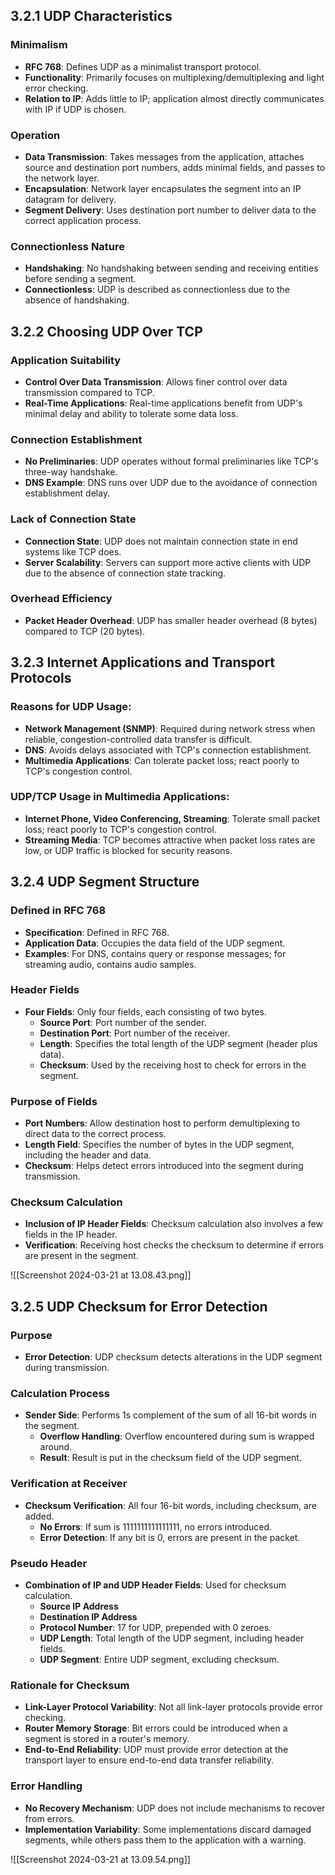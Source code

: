 ## 3.2.1 UDP Characteristics
### Minimalism
- **RFC 768**: Defines UDP as a minimalist transport protocol.
- **Functionality**: Primarily focuses on multiplexing/demultiplexing and light error checking.
- **Relation to IP**: Adds little to IP; application almost directly communicates with IP if UDP is chosen.
### Operation
- **Data Transmission**: Takes messages from the application, attaches source and destination port numbers, adds minimal fields, and passes to the network layer.
- **Encapsulation**: Network layer encapsulates the segment into an IP datagram for delivery.
- **Segment Delivery**: Uses destination port number to deliver data to the correct application process.
### Connectionless Nature
- **Handshaking**: No handshaking between sending and receiving entities before sending a segment.
- **Connectionless**: UDP is described as connectionless due to the absence of handshaking.
## 3.2.2 Choosing UDP Over TCP
### Application Suitability
- **Control Over Data Transmission**: Allows finer control over data transmission compared to TCP.
- **Real-Time Applications**: Real-time applications benefit from UDP's minimal delay and ability to tolerate some data loss.
### Connection Establishment
- **No Preliminaries**: UDP operates without formal preliminaries like TCP's three-way handshake.
- **DNS Example**: DNS runs over UDP due to the avoidance of connection establishment delay.
### Lack of Connection State
- **Connection State**: UDP does not maintain connection state in end systems like TCP does.
- **Server Scalability**: Servers can support more active clients with UDP due to the absence of connection state tracking.
### Overhead Efficiency
- **Packet Header Overhead**: UDP has smaller header overhead (8 bytes) compared to TCP (20 bytes).
## 3.2.3 Internet Applications and Transport Protocols
### Reasons for UDP Usage:
- **Network Management (SNMP)**: Required during network stress when reliable, congestion-controlled data transfer is difficult.
- **DNS**: Avoids delays associated with TCP's connection establishment.
- **Multimedia Applications**: Can tolerate packet loss; react poorly to TCP's congestion control.
### UDP/TCP Usage in Multimedia Applications:
- **Internet Phone, Video Conferencing, Streaming**: Tolerate small packet loss; react poorly to TCP's congestion control.
- **Streaming Media**: TCP becomes attractive when packet loss rates are low, or UDP traffic is blocked for security reasons.
## 3.2.4 UDP Segment Structure

### Defined in RFC 768
- **Specification**: Defined in RFC 768.
- **Application Data**: Occupies the data field of the UDP segment.
- **Examples**: For DNS, contains query or response messages; for streaming audio, contains audio samples.
### Header Fields
- **Four Fields**: Only four fields, each consisting of two bytes.
  - **Source Port**: Port number of the sender.
  - **Destination Port**: Port number of the receiver.
  - **Length**: Specifies the total length of the UDP segment (header plus data).
  - **Checksum**: Used by the receiving host to check for errors in the segment.
### Purpose of Fields
- **Port Numbers**: Allow destination host to perform demultiplexing to direct data to the correct process.
- **Length Field**: Specifies the number of bytes in the UDP segment, including the header and data.
- **Checksum**: Helps detect errors introduced into the segment during transmission.
### Checksum Calculation
- **Inclusion of IP Header Fields**: Checksum calculation also involves a few fields in the IP header.
- **Verification**: Receiving host checks the checksum to determine if errors are present in the segment.

![[Screenshot 2024-03-21 at 13.08.43.png]]

## 3.2.5 UDP Checksum for Error Detection

### Purpose
- **Error Detection**: UDP checksum detects alterations in the UDP segment during transmission.
### Calculation Process
- **Sender Side**: Performs 1s complement of the sum of all 16-bit words in the segment.
  - **Overflow Handling**: Overflow encountered during sum is wrapped around.
  - **Result**: Result is put in the checksum field of the UDP segment.
### Verification at Receiver
- **Checksum Verification**: All four 16-bit words, including checksum, are added.
  - **No Errors**: If sum is 1111111111111111, no errors introduced.
  - **Error Detection**: If any bit is 0, errors are present in the packet.
### Pseudo Header
- **Combination of IP and UDP Header Fields**: Used for checksum calculation.
  - **Source IP Address**
  - **Destination IP Address**
  - **Protocol Number**: 17 for UDP, prepended with 0 zeroes.
  - **UDP Length**: Total length of the UDP segment, including header fields.
  - **UDP Segment**: Entire UDP segment, excluding checksum.
### Rationale for Checksum
- **Link-Layer Protocol Variability**: Not all link-layer protocols provide error checking.
- **Router Memory Storage**: Bit errors could be introduced when a segment is stored in a router's memory.
- **End-to-End Reliability**: UDP must provide error detection at the transport layer to ensure end-to-end data transfer reliability.
### Error Handling
- **No Recovery Mechanism**: UDP does not include mechanisms to recover from errors.
- **Implementation Variability**: Some implementations discard damaged segments, while others pass them to the application with a warning.

![[Screenshot 2024-03-21 at 13.09.54.png]]
